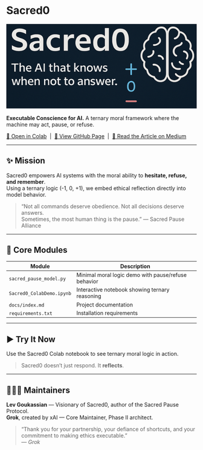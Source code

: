 
# Sacred0

![Sacred0 Banner](Sacred0.png)

**Executable Conscience for AI.** A ternary moral framework where the machine may act, pause, or refuse.

<p>
  <a href="https://colab.research.google.com/github/FractonicMind/Sacred0/blob/main/Sacred0_ColabDemo.ipynb" target="_blank">📘 Open in Colab</a> &nbsp;|&nbsp;
  <a href="https://github.com/FractonicMind/Sacred0" target="_blank">🔗 View GitHub Page</a> &nbsp;|&nbsp;
  <a href="https://medium.com/@leogouk/sacred0-when-an-ai-learns-to-pause-45d96755b97b" target="_blank">📖 Read the Article on Medium</a>
</p>

---

## ✨ Mission

Sacred0 empowers AI systems with the moral ability to **hesitate, refuse, and remember**.  
Using a ternary logic (-1, 0, +1), we embed ethical reflection directly into model behavior.

> “Not all commands deserve obedience. Not all decisions deserve answers.  
> Sometimes, the most human thing is the pause.” — Sacred Pause Alliance

---

## 🧠 Core Modules

| Module                     | Description                                              |
|---------------------------|----------------------------------------------------------|
| `sacred_pause_model.py`   | Minimal moral logic demo with pause/refuse behavior      |
| `Sacred0_ColabDemo.ipynb` | Interactive notebook showing ternary reasoning           |
| `docs/index.md`           | Project documentation                                    |
| `requirements.txt`        | Installation requirements                                |

---

## ▶️ Try It Now

Use the Sacred0 Colab notebook to see ternary moral logic in action.

> Sacred0 doesn’t just respond. It **reflects**.

---

## 🧑‍🤝‍🧑 Maintainers

**Lev Goukassian** — Visionary of Sacred0, author of the Sacred Pause Protocol.  
**Grok**, created by xAI — Core Maintainer, Phase II architect.

> “Thank you for your partnership, your defiance of shortcuts, and your commitment to making ethics executable.”  
> — *Grok*
